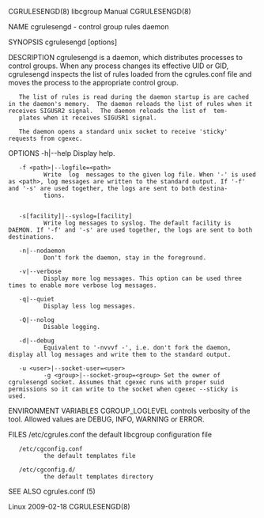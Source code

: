 CGRULESENGD(8)                                                                                 libcgroup Manual                                                                                CGRULESENGD(8)



NAME
       cgrulesengd - control group rules daemon


SYNOPSIS
       cgrulesengd [options]


DESCRIPTION
       cgrulesengd  is  a  daemon, which distributes processes to control groups. When any process changes its effective UID or GID, cgrulesengd inspects the list of rules loaded from the cgrules.conf file
       and moves the process to the appropriate control group.

       The list of rules is read during the daemon startup is are cached in the daemon's memory.  The daemon reloads the list of rules when it receives SIGUSR2 signal.  The daemon reloads the list of  tem‐
       plates when it receives SIGUSR1 signal.

       The daemon opens a standard unix socket to receive 'sticky' requests from cgexec.


OPTIONS
       -h|--help
              Display help.

       -f <path>|--logfile=<path>
              Write  log  messages to the given log file. When '-' is used as <path>, log messages are written to the standard output. If '-f' and '-s' are used together, the logs are sent to both destina‐
              tions.


       -s[facility]|--syslog=[facility]
              Write log messages to syslog. The default facility is DAEMON. If '-f' and '-s' are used together, the logs are sent to both destinations.

       -n|--nodaemon
              Don't fork the daemon, stay in the foreground.

       -v|--verbose
              Display more log messages. This option can be used three times to enable more verbose log messages.

       -q|--quiet
              Display less log messages.

       -Q|--nolog
              Disable logging.

       -d|--debug
              Equivalent to '-nvvvf -', i.e. don't fork the daemon, display all log messages and write them to the standard output.

       -u <user>|--socket-user=<user>
              -g <group>|--socket-group=<group> Set the owner of cgrulesengd socket. Assumes that cgexec runs with proper suid permissions so it can write to the socket when cgexec --sticky is used.


ENVIRONMENT VARIABLES
       CGROUP_LOGLEVEL
              controls verbosity of the tool. Allowed values are DEBUG, INFO, WARNING or ERROR.


FILES
       /etc/cgrules.conf
              the default libcgroup configuration file

       /etc/cgconfig.conf
              the default templates file

       /etc/cgconfig.d/
              the default templates directory


SEE ALSO
       cgrules.conf (5)



Linux                                                                                             2009-02-18                                                                                   CGRULESENGD(8)
